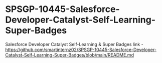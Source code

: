 # SPSGP-10445-Salesforce-Developer-Catalyst-Self-Learning-Super-Badges
Salesforce Developer Catalyst Self-Learning &amp; Super Badges
link - https://github.com/smartinternz02/SPSGP-10445-Salesforce-Developer-Catalyst-Self-Learning-Super-Badges/blob/main/README.md
